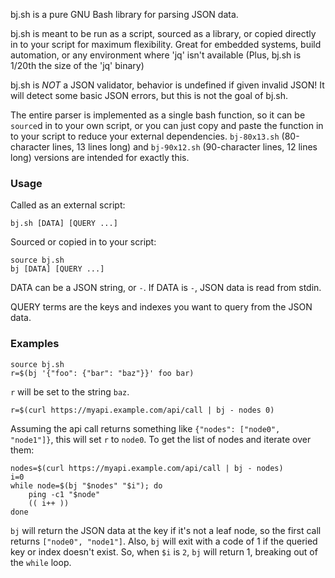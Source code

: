 bj.sh is a pure GNU Bash library for parsing JSON data.

bj.sh is meant to be run as a script, sourced as a library, or copied directly
in to your script for maximum flexibility. Great for embedded systems, build
automation, or any environment where 'jq' isn't available (Plus, bj.sh is 1/20th
the size of the 'jq' binary)

bj.sh is *NOT* a JSON validator, behavior is undefined if given invalid JSON!
It will detect some basic JSON errors, but this is not the goal of bj.sh.

The entire parser is implemented as a single bash function, so it can be
`source`d in to your own script, or you can just copy and paste the function in
to your script to reduce your external dependencies. `bj-80x13.sh` (80-character
lines, 13 lines long) and `bj-90x12.sh` (90-character lines, 12 lines long)
versions are intended for exactly this.

### Usage

Called as an external script:

    bj.sh [DATA] [QUERY ...]


Sourced or copied in to your script:

    source bj.sh
    bj [DATA] [QUERY ...]

DATA can be a JSON string, or `-`. If DATA is `-`, JSON data is read
from stdin.

QUERY terms are the keys and indexes you want to query from the JSON data.

### Examples

    source bj.sh
    r=$(bj '{"foo": {"bar": "baz"}}' foo bar)

`r` will be set to the string `baz`.

    r=$(curl https://myapi.example.com/api/call | bj - nodes 0)

Assuming the api call returns something like `{"nodes": ["node0", "node1"]}`,
this will set `r` to `node0`. To get the list of nodes and iterate over them:

    nodes=$(curl https://myapi.example.com/api/call | bj - nodes)
    i=0
    while node=$(bj "$nodes" "$i"); do
        ping -c1 "$node"
        (( i++ ))
    done

`bj` will return the JSON data at the key if it's not a leaf node, so the first
call returns `["node0", "node1"]`. Also, `bj` will exit with a code of 1 if the
queried key or index doesn't exist. So, when `$i` is `2`, `bj` will return 1,
breaking out of the `while` loop.
